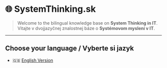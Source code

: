 # 🌐 SystemThinking.sk

> Welcome to the bilingual knowledge base on **System Thinking in IT**.  
> Vitajte v dvojjazyčnej znalostnej báze o **Systémovom myslení v IT**.

---

## Choose your language / Vyberte si jazyk

- 🇬🇧 [English Version](en/index.md)
